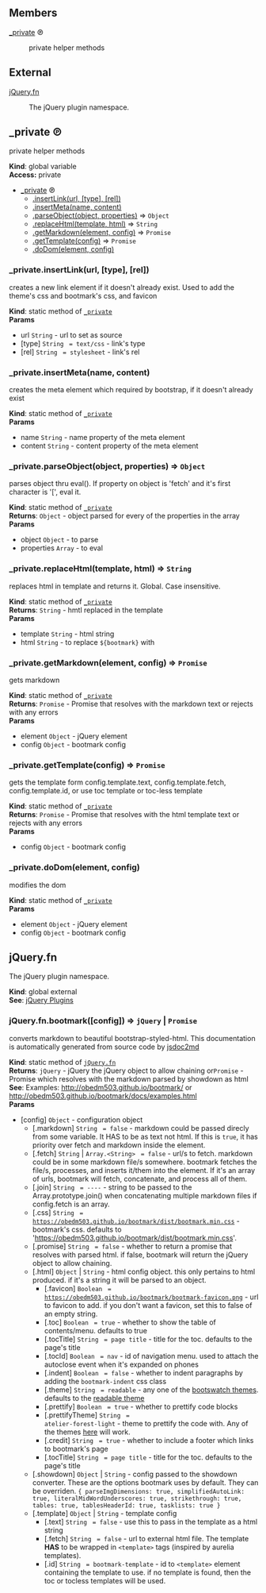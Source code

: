 ## Members

<dl>
<dt><a href="#_private">_private</a> ℗</dt>
<dd><p>private helper methods</p>
</dd>
</dl>

## External

<dl>
<dt><a href="#external_jQuery.fn">jQuery.fn</a></dt>
<dd><p>The jQuery plugin namespace.</p>
</dd>
</dl>

<a name="_private"></a>

## _private ℗
private helper methods

**Kind**: global variable  
**Access:** private  

* [_private](#_private) ℗
    * [.insertLink(url, [type], [rel])](#_private.insertLink)
    * [.insertMeta(name, content)](#_private.insertMeta)
    * [.parseObject(object, properties)](#_private.parseObject) ⇒ <code>Object</code>
    * [.replaceHtml(template, html)](#_private.replaceHtml) ⇒ <code>String</code>
    * [.getMarkdown(element, config)](#_private.getMarkdown) ⇒ <code>Promise</code>
    * [.getTemplate(config)](#_private.getTemplate) ⇒ <code>Promise</code>
    * [.doDom(element, config)](#_private.doDom)

<a name="_private.insertLink"></a>

### _private.insertLink(url, [type], [rel])
creates a new link element if it doesn't already exist. Used to add the theme's css and bootmark's css, and favicon

**Kind**: static method of <code>[_private](#_private)</code>  
**Params**

- url <code>String</code> - url to set as source
- [type] <code>String</code> <code> = text/css</code> - link's type
- [rel] <code>String</code> <code> = stylesheet</code> - link's rel

<a name="_private.insertMeta"></a>

### _private.insertMeta(name, content)
creates the meta element which required by bootstrap, if it doesn't already exist

**Kind**: static method of <code>[_private](#_private)</code>  
**Params**

- name <code>String</code> - name property of the meta element
- content <code>String</code> - content property of the meta element

<a name="_private.parseObject"></a>

### _private.parseObject(object, properties) ⇒ <code>Object</code>
parses object thru eval(). If property on object is 'fetch' and it's first character is '[', eval it.

**Kind**: static method of <code>[_private](#_private)</code>  
**Returns**: <code>Object</code> - object parsed for every of the properties in the array  
**Params**

- object <code>Object</code> - to parse
- properties <code>Array</code> - to eval

<a name="_private.replaceHtml"></a>

### _private.replaceHtml(template, html) ⇒ <code>String</code>
replaces html in template and returns it. Global. Case insensitive.

**Kind**: static method of <code>[_private](#_private)</code>  
**Returns**: <code>String</code> - hmtl replaced in the template  
**Params**

- template <code>String</code> - html string
- html <code>String</code> - to replace `${bootmark}` with

<a name="_private.getMarkdown"></a>

### _private.getMarkdown(element, config) ⇒ <code>Promise</code>
gets markdown

**Kind**: static method of <code>[_private](#_private)</code>  
**Returns**: <code>Promise</code> - Promise that resolves with the markdown text or rejects with any errors  
**Params**

- element <code>Object</code> - jQuery element
- config <code>Object</code> - bootmark config

<a name="_private.getTemplate"></a>

### _private.getTemplate(config) ⇒ <code>Promise</code>
gets the template form config.template.text, config.template.fetch, config.template.id, or use toc template or toc-less template

**Kind**: static method of <code>[_private](#_private)</code>  
**Returns**: <code>Promise</code> - Promise that resolves with the html template text or rejects with any errors  
**Params**

- config <code>Object</code> - bootmark config

<a name="_private.doDom"></a>

### _private.doDom(element, config)
modifies the dom

**Kind**: static method of <code>[_private](#_private)</code>  
**Params**

- element <code>Object</code> - jQuery element
- config <code>Object</code> - bootmark config

<a name="external_jQuery.fn"></a>

## jQuery.fn
The jQuery plugin namespace.

**Kind**: global external  
**See**: [jQuery Plugins](http://learn.jquery.com/plugins/)  
<a name="external_jQuery.fn.bootmark"></a>

### jQuery.fn.bootmark([config]) ⇒ <code>jQuery</code> &#124; <code>Promise</code>
converts markdown to beautiful bootstrap-styled-html. This documentation is automatically generated from source code by [jsdoc2md](https://github.com/jsdoc2md/jsdoc-to-markdown)

**Kind**: static method of <code>[jQuery.fn](#external_jQuery.fn)</code>  
**Returns**: <code>jQuery</code> - jQuery the jQuery object to allow chaining or<code>Promise</code> - Promise which resolves with the markdown parsed by showdown as html  
**See**: Examples: http://obedm503.github.io/bootmark/ or http://obedm503.github.io/bootmark/docs/examples.html  
**Params**

- [config] <code>Object</code> - configuration object
    - [.markdown] <code>String</code> <code> = false</code> - markdown could be passed direcly from some variable. It HAS to be as text not html. If this is `true`, it has priority over fetch and markdown inside the element.
    - [.fetch] <code>String</code> | <code>Array.&lt;String&gt;</code> <code> = false</code> - url/s to fetch. markdown could be in some markdown file/s somewhere. bootmark fetches the file/s, processes, and inserts it/them into the element. If it's an array of urls, bootmark will fetch, concatenate, and process all of them.
    - [.join] <code>String</code> <code> = ----</code> - string to be passed to the Array.prototype.join() when concatenating multiple markdown files if config.fetch is an array.
    - [.css] <code>String</code> <code> = https://obedm503.github.io/bootmark/dist/bootmark.min.css</code> - bootmark's css. defaults to 'https://obedm503.github.io/bootmark/dist/bootmark.min.css'.
    - [.promise] <code>String</code> <code> = false</code> - whether to return a  promise that resolves with parsed html. if false, bootmark will return the jQuery object to allow chaining.
    - [.html] <code>Object</code> | <code>String</code> - html config object. this only pertains to html produced. if it's a string it will be parsed to an object.
        - [.favicon] <code>Boolean</code> <code> = https://obedm503.github.io/bootmark/bootmark-favicon.png</code> - url to favicon to add. if you don't want a favicon, set this to false of an empty string.
        - [.toc] <code>Boolean</code> <code> = true</code> - whether to show the table of contents/menu. defaults to true
        - [.tocTitle] <code>String</code> <code> = page title</code> - title for the toc. defaults to the page's title
        - [.tocId] <code>Boolean</code> <code> = nav</code> - id of navigation menu. used to attach the autoclose event when it's expanded on phones
        - [.indent] <code>Boolean</code> <code> = false</code> - whether to indent paragraphs by adding the `bootmark-indent` css class
        - [.theme] <code>String</code> <code> = readable</code> - any one of the [bootswatch themes](http://bootswatch.com). defaults to the [readable theme](http://bootswatch.com/readable/)
        - [.prettify] <code>Boolean</code> <code> = true</code> - whether to prettify code blocks
        - [.prettifyTheme] <code>String</code> <code> = atelier-forest-light</code> - theme to prettify the code with. Any of the themes [here](https://jmblog.github.io/color-themes-for-google-code-prettify/) will work.
        - [.credit] <code>String</code> <code> = true</code> - whether to include a footer which links to bootmark's page
        - [.tocTitle] <code>String</code> <code> = page title</code> - title for the toc. defaults to the page's title
    - [.showdown] <code>Object</code> | <code>String</code> - config passed to the showdown converter.These are the options bootmark uses by default. They can be overriden.``{parseImgDimensions: true,simplifiedAutoLink: true,literalMidWordUnderscores: true,strikethrough: true,tables: true,tablesHeaderId: true,tasklists: true}``
    - [.template] <code>Object</code> | <code>String</code> - template config
        - [.text] <code>String</code> <code> = false</code> - use this to pass in the template as a html string
        - [.fetch] <code>String</code> <code> = false</code> - url to external html file. The template **HAS** to be wrapped in `<template>` tags (inspired by aurelia templates).
        - [.id] <code>String</code> <code> = bootmark-template</code> - id to `<template>` element containing the template to use. if no template is found, then the toc or tocless templates will be used.

